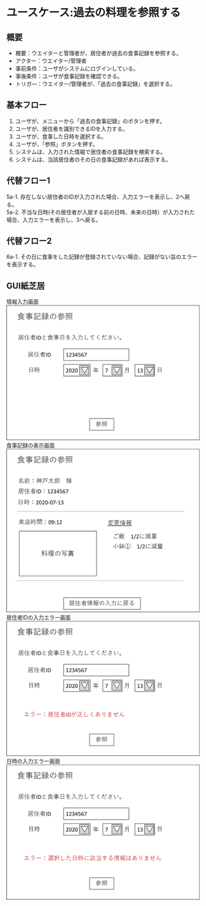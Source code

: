 # ユースケース:過去の料理を参照する

## 概要
- 概要：ウエイターと管理者が、居住者が過去の食事記録を参照する。
- アクター：ウエイター/管理者
- 事前条件：ユーザがシステムにログインしている。
- 事後条件：ユーザが食事記録を確認できる。
- トリガ―：ウエイター/管理者が、「過去の食事記録」を選択する。

## 基本フロー
1. ユーザが、メニューから「過去の食事記録」のボタンを押す。  
2. ユーザが、居住者を識別できるIDを入力する。  
3. ユーザが、食事した日時を選択する。  
4. ユーザが、「参照」ボタンを押す。  
5. システムは、入力された情報で居住者の食事記録を検索する。  
6. システムは、当該居住者のその日の食事記録があれば表示する。  

## 代替フロー1
5a-1. 存在しない居住者のIDが入力された場合、入力エラーを表示し、2へ戻る。  
5a-2. 不当な日時(その居住者が入居する前の日時、未来の日時）が入力された場合、入力エラーを表示し、3へ戻る。  

## 代替フロー2
6a-1. その日に食事をした記録が登録されていない場合、記録がない旨のエラーを表示する。

## GUI紙芝居
情報入力画面  
![画像](image/pastinfo_1.jpg)  
食事記録の表示画面  
![画像](image/pastinfo_2.jpg)  
居住者IDの入力エラー画面  
![画像](image/pastinfo_3.jpg)  
日時の入力エラー画面  
![画像](image/pastinfo_4.jpg)